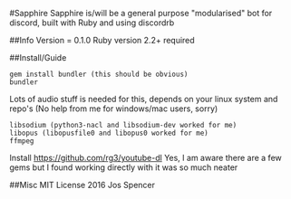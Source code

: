 #Sapphire
Sapphire is/will be a general purpose "modularised" bot for discord, built with Ruby and using discordrb

##Info
Version = 0.1.0
Ruby version 2.2+ required

##Install/Guide
```
gem install bundler (this should be obvious)
bundler
```

Lots of audio stuff is needed for this, depends on your linux system and repo's
(No help from me for windows/mac users, sorry)
```
libsodium (python3-nacl and libsodium-dev worked for me)
libopus (libopusfile0 and libopus0 worked for me)
ffmpeg
```

Install https://github.com/rg3/youtube-dl
Yes, I am aware there are a few gems but I found working directly with it was so much neater


##Misc
MIT License 2016 Jos Spencer
